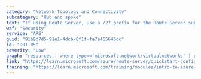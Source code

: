 ```yaml
---
category: "Network Topology and Connectivity"
subcategory: "Hub and spoke"
text: "If using Route Server, use a /27 prefix for the Route Server subnet."
waf: "Security"
service: "ARS"
guid: "91b9d7d5-91e1-4dcb-8f1f-fa7e465646cc"
id: "D01.05"
severity: "Low"
graph: "resources | where type=='microsoft.network/virtualnetworks' | project id,subnets=properties.subnets | mv-expand subnets | project id, subnetName = subnets.name, subnetPrefix = subnets.properties.addressPrefix | extend subnetPrefixLength = split(subnetPrefix, '/')[1] | where subnetName == 'RouteServerSubnet' | extend compliant = (subnetPrefixLength <= 27) | distinct id, compliant"
link: "https://learn.microsoft.com/azure/route-server/quickstart-configure-route-server-portal#create-a-route-server-1"
training: "https://learn.microsoft.com/training/modules/intro-to-azure-route-server/"
---
```

